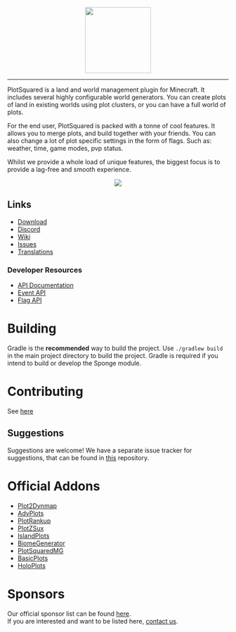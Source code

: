 <p align="center">
    <img src="https://i.imgur.com/33Y65YL.png" width="150">
</p>

---

PlotSquared is a land and world management plugin for Minecraft. 
It includes several highly configurable world generators. 
You can create plots of land in existing worlds using plot clusters, or you can have a full world of plots.

For the end user, PlotSquared is packed with a tonne of cool features.
It allows you to merge plots, and build together with your friends. 
You can also change a lot of plot specific settings in the form of
flags. Such as: weather, time, game modes, pvp status. 

Whilst we provide a whole load of unique features, the biggest focus
is to provide a lag-free and smooth experience.


<p align="center">
    <a href="https://bstats.org/plugin/bukkit/PlotSquared" title="PlotSquared on bStats">
        <img src="https://bstats.org/signatures/bukkit/PlotSquared.svg" />
    </a>
</p>

## Links

* [Download](https://www.spigotmc.org/resources/77506/)
* [Discord](https://discord.gg/intellectualsites)
* [Wiki](https://github.com/IntellectualSites/PlotSquared/wiki)
* [Issues](https://github.com/IntellectualSites/PlotSquared/issues)
* [Translations](https://intellectualsites.crowdin.com/plotsquared/)

### Developer Resources
* [API Documentation](https://github.com/IntellectualSites/PlotSquared-Documentation/wiki/API-Documentation)
* [Event API](https://github.com/IntellectualSites/PlotSquared-Documentation/wiki/Events)
* [Flag API](https://github.com/IntellectualSites/PlotSquared-Documentation/wiki/API-Flag)

# Building
Gradle is the **recommended** way to build the project. Use `./gradlew build` in the main project directory to build the project. Gradle is required if you intend to build or develop the Sponge module.

# Contributing
See [here](https://github.com/IntellectualSites/PlotSquared/blob/v5/CONTRIBUTING.md)

## Suggestions
Suggestions are welcome! We have a separate issue tracker for suggestions, that can be found in [this](https://github.com/IntellectualSites/PlotSquaredSuggestions) repository.

# Official Addons
* [Plot2Dynmap](http://www.spigotmc.org/resources/plot2dynmap.1292/)
* [AdvPlots](http://www.spigotmc.org/resources/advplots-%CE%B2.1500/)
* [PlotRankup](http://www.spigotmc.org/resources/plotrankup.1571/)
* [PlotZSux](https://www.spigotmc.org/resources/plotzsux.9563/)
* [IslandPlots](https://www.spigotmc.org/resources/islandplots.9421/)
* [BiomeGenerator](https://www.spigotmc.org/resources/biomegenerator.1663/)
* [PlotSquaredMG](https://www.spigotmc.org/resources/plotsquaredmg.8025/)
* [BasicPlots](https://www.spigotmc.org/resources/basicplots.6901/)
* [HoloPlots](https://www.spigotmc.org/resources/holoplots.4880/)

# Sponsors
Our official sponsor list can be found [here](https://intellectualsites.github.io/download/sponsors.html). <br>
If you are interested and want to be listed here, [contact us](https://intellectualsites.github.io/download/contact.html).
